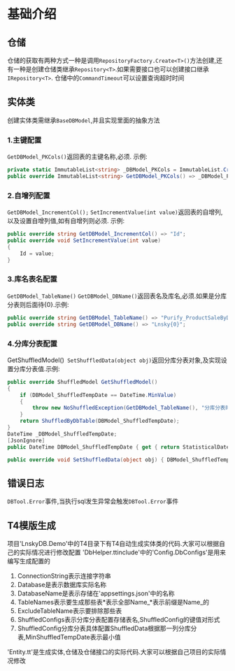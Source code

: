 # 基础介绍
## 仓储
仓储的获取有两种方式一种是调用`RepositoryFactory.Create<T>()`方法创建,还有一种是创建仓储类继承`Repository<T>`.如果需要接口也可以创建接口继承`IRepository<T>`.
仓储中的`CommandTimeout`可以设置查询超时时间

## 实体类
创建实体类需继承`BaseDBModel`,并且实现里面的抽象方法

### 1.主键配置
`GetDBModel_PKCols()`返回表的主键名称,必须. 示例:
```csharp
private static ImmutableList<string> _DBModel_PKCols = ImmutableList.Create("SysNo");
public override ImmutableList<string> GetDBModel_PKCols() => _DBModel_PKCols; 
```
### 2.自增列配置
`GetDBModel_IncrementCol();` `SetIncrementValue(int value)`返回表的自增列,以及设置自增列值,如有自增列则必须. 示例:
```csharp
public override string GetDBModel_IncrementCol() => "Id";
public override void SetIncrementValue(int value)
{
    Id = value;
}
```
### 3.库名表名配置
`GetDBModel_TableName()` `GetDBModel_DBName()`返回表名及库名,必须.如果是分库分表则后面待{0}.示例:
```csharp
public override string GetDBModel_TableName() => "Purify_ProductSaleByDay{0}";
public override string GetDBModel_DBName() => "Lnsky{0}";
```
### 4.分库分表配置
GetShuffledModel()` SetShuffledData(object obj)`返回分库分表对象,及实现设置分库分表值.示例:
```csharp
public override ShuffledModel GetShuffledModel()
{
    if (DBModel_ShuffledTempDate == DateTime.MinValue)
    {
        throw new NoShuffledException(GetDBModel_TableName(), "分库分表时间,ShuffledTempDate");
    }
    return ShuffledByDbTable(DBModel_ShuffledTempDate);
}
DateTime _DBModel_ShuffledTempDate;
[JsonIgnore]
public DateTime DBModel_ShuffledTempDate { get { return StatisticalDate != DateTime.MinValue ? StatisticalDate : _DBModel_ShuffledTempDate; } set { _DBModel_ShuffledTempDate = value; } }

public override void SetShuffledData(object obj) { DBModel_ShuffledTempDate = (DateTime)obj; }
```
## 错误日志
`DBTool.Error`事件,当执行sql发生异常会触发`DBTool.Error`事件

## T4模版生成
项目'LnskyDB.Demo'中的T4目录下有T4自动生成实体类的代码.大家可以根据自己的实际情况进行修改配置
'DbHelper.ttinclude'中的'Config.DbConfigs'是用来编写生成配置的
1. ConnectionString表示连接字符串
1. Database是表示数据库实际名称
1. DatabaseName是表示存储在'appsettings.json'中的名称
1. TableNames表示要生成那些表*表示全部Name_*表示前缀是Name_的
1. ExcludeTableName表示要排除那些表
1. ShuffledConfigs表示分库分表配置存储表名,ShuffledConfig的键值对形式
1. ShuffledConfig分库分表具体配置ShuffledData根据那一列分库分表,MinShuffledTempDate表示最小值

'Entity.tt'是生成实体,仓储及仓储接口的实际代码.大家可以根据自己项目的实际情况修改